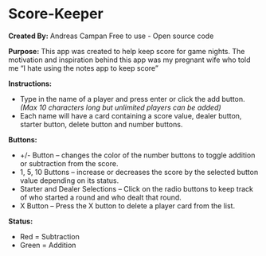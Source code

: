 # Score-Keeper

**Created By:** Andreas Campan 
Free to use - Open source code 

**Purpose:** 
This app was created to help keep score for game nights. The motivation and inspiration behind this app was my pregnant wife who told me “I hate using the notes app to keep score”
 
**Instructions:**
- Type in the name of a player and press enter or click the add button. *(Max 10 characters long but unlimited players can be added)*
- Each name will have a card containing a score value, dealer button, starter button, delete button and number buttons. 

**Buttons:** 
- +/- Button – changes the color of the number buttons to toggle addition or subtraction from the score. 
- 1, 5, 10 Buttons – increase or decreases the score by the selected button value depending on its status. 
- Starter and Dealer Selections – Click on the radio buttons to keep track of who started a round and who dealt that round. 
- X Button – Press the X button to delete a player card from the list.

**Status:** 
- Red = Subtraction 
- Green = Addition
